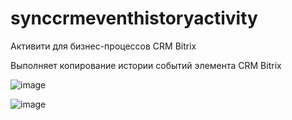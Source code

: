 # synccrmeventhistoryactivity
Активити для бизнес-процессов CRM Bitrix

Выполняет копирование истории событий элемента CRM Bitrix

![image](https://github.com/user-attachments/assets/5b5959f3-1e91-446e-aefd-b5976550a3c2)

![image](https://github.com/user-attachments/assets/7237e51e-3dbd-4fbf-8eae-025a3cff8702)
